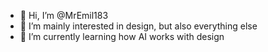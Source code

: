 - 👋 Hi, I’m @MrEmil183
- 👀 I’m mainly interested in design, but also everything else
- 🌱 I’m currently learning how AI works with design

<!---
MrEmil1983/MrEmil1983 is a ✨ special ✨ repository because its `README.md` (this file) appears on your GitHub profile.
You can click the Preview link to take a look at your changes.
--->
